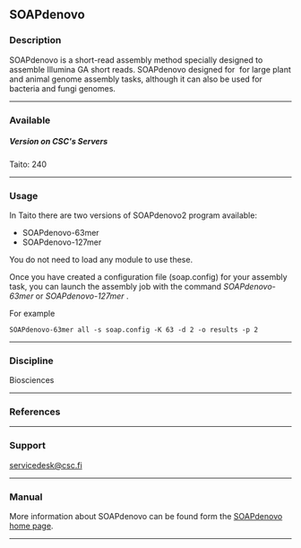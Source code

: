 ## SOAPdenovo

### Description

SOAPdenovo is a short-read assembly method specially designed to assemble Illumina GA short reads. SOAPdenovo designed for  for large plant and animal genome assembly tasks, although it can also be used for bacteria and fungi genomes.

* * *

### Available

##### Version on CSC's Servers

Taito: 240

* * *

### Usage

In Taito there are two versions of SOAPdenovo2 program available:

*   SOAPdenovo-63mer
*   SOAPdenovo-127mer

You do not need to load any module to use these.

Once you have created a configuration file (soap.config) for your assembly task, you can launch the assembly job with the command _SOAPdenovo-63mer_ or _SOAPdenovo-127mer_ .  
  
For example

    SOAPdenovo-63mer all -s soap.config -K 63 -d 2 -o results -p 2

* * *

### Discipline

Biosciences  

* * *

### References

* * *

### Support

servicedesk@csc.fi

* * *

### Manual

More information about SOAPdenovo can be found form the [SOAPdenovo home page](http://soap.genomics.org.cn/soapdenovo.html).

* * *